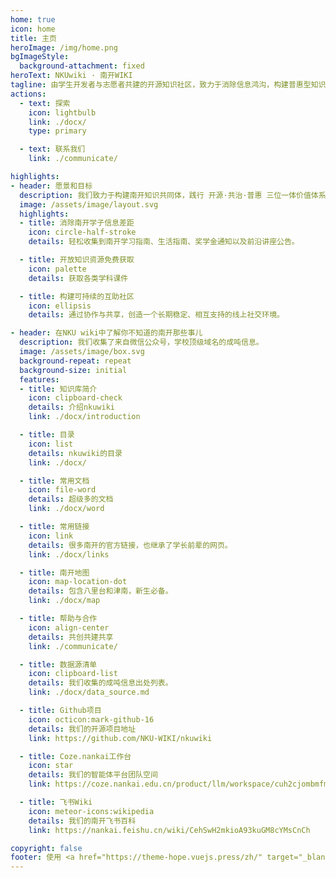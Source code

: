 ```yaml
---
home: true
icon: home
title: 主页
heroImage: /img/home.png
bgImageStyle:
  background-attachment: fixed
heroText: NKUwiki · 南开WIKI
tagline: 由学生开发者与志愿者共建的开源知识社区，致力于消除信息鸿沟，构建普惠型知识生态。
actions:
  - text: 探索
    icon: lightbulb
    link: ./docx/
    type: primary

  - text: 联系我们
    link: ./communicate/

highlights:
- header: 愿景和目标
  description: 我们致力于构建南开知识共同体，践行 开源·共治·普惠 三位一体价值体系  （🔓 技术开源透明 + 🤝 社区协同共治 + 🆓 服务永久普惠），实现：
  image: /assets/image/layout.svg
  highlights:
  - title: 消除南开学子信息差距
    icon: circle-half-stroke
    details: 轻松收集到南开学习指南、生活指南、奖学金通知以及前沿讲座公告。

  - title: 开放知识资源免费获取
    icon: palette
    details: 获取各类学科课件

  - title: 构建可持续的互助社区
    icon: ellipsis
    details: 通过协作与共享，创造一个长期稳定、相互支持的线上社交环境。

- header: 在NKU wiki中了解你不知道的南开那些事儿
  description: 我们收集了来自微信公众号，学校顶级域名的成吨信息。
  image: /assets/image/box.svg
  background-repeat: repeat
  background-size: initial
  features:
  - title: 知识库简介
    icon: clipboard-check
    details: 介绍nkuwiki
    link: ./docx/introduction

  - title: 目录
    icon: list
    details: nkuwiki的目录
    link: ./docx/

  - title: 常用文档
    icon: file-word
    details: 超级多的文档
    link: ./docx/word

  - title: 常用链接
    icon: link
    details: 很多南开的官方链接，也继承了学长前辈的网页。
    link: ./docx/links

  - title: 南开地图
    icon: map-location-dot
    details: 包含八里台和津南，新生必备。
    link: ./docx/map

  - title: 帮助与合作
    icon: align-center
    details: 共创共建共享
    link: ./communicate/

  - title: 数据源清单
    icon: clipboard-list
    details: 我们收集的成吨信息出处列表。
    link: ./docx/data_source.md

  - title: Github项目
    icon: octicon:mark-github-16
    details: 我们的开源项目地址
    link: https://github.com/NKU-WIKI/nkuwiki

  - title: Coze.nankai工作台
    icon: star
    details: 我们的智能体平台团队空间
    link: https://coze.nankai.edu.cn/product/llm/workspace/cuh2cjombmfmr3qn3fs0/application

  - title: 飞书Wiki
    icon: meteor-icons:wikipedia
    details: 我们的南开飞书百科
    link: https://nankai.feishu.cn/wiki/CehSwH2mkioA93kuGM8cYMsCnCh

copyright: false
footer: 使用 <a href="https://theme-hope.vuejs.press/zh/" target="_blank">VuePress Theme Hope</a> 主题强力驱动
---
```

